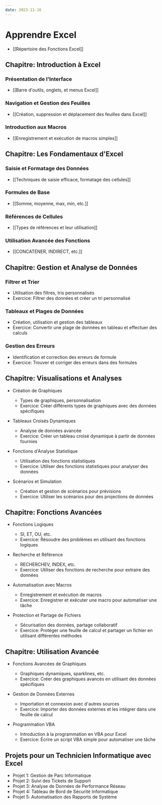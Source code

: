 ```yaml
---
date: 2023-11-16
---
```


# Apprendre Excel

- [[Répertoire des Fonctions Excel]]

## Chapitre: Introduction à Excel

### Présentation de l'Interface
  - [[Barre d'outils, onglets, et menus Excel]]
### Navigation et Gestion des Feuilles
  - [[Création, suppression et déplacement des feuilles dans Excel]]
### Introduction aux Macros
  - [[Enregistrement et exécution de macros simples]]

## Chapitre: Les Fondamentaux d'Excel

### Saisie et Formatage des Données
  - [[Techniques de saisie efficace, formatage des cellules]]

### Formules de Base
  - [[Somme, moyenne, max, min, etc.]]

### Références de Cellules
  - [[Types de références et leur utilisation]]

### Utilisation Avancée des Fonctions
  - [[CONCATENER, INDIRECT, etc.]]

## Chapitre: Gestion et Analyse de Données

### Filtrer et Trier
  - Utilisation des filtres, tris personnalisés
  - Exercice: Filtrer des données et créer un tri personnalisé

### Tableaux et Plages de Données
  - Création, utilisation et gestion des tableaux
  - Exercice: Convertir une plage de données en tableau et effectuer des calculs

### Gestion des Erreurs
  - Identification et correction des erreurs de formule
  - Exercice: Trouver et corriger des erreurs dans des formules

## Chapitre: Visualisations et Analyses

- Création de Graphiques
  - Types de graphiques, personnalisation
  - Exercice: Créer différents types de graphiques avec des données spécifiques

- Tableaux Croisés Dynamiques
  - Analyse de données avancée
  - Exercice: Créer un tableau croisé dynamique à partir de données fournies

- Fonctions d'Analyse Statistique
  - Utilisation des fonctions statistiques
  - Exercice: Utiliser des fonctions statistiques pour analyser des données

- Scénarios et Simulation
  - Création et gestion de scénarios pour prévisions
  - Exercice: Utiliser les scénarios pour des projections de données

## Chapitre: Fonctions Avancées

- Fonctions Logiques
  - SI, ET, OU, etc.
  - Exercice: Résoudre des problèmes en utilisant des fonctions logiques

- Recherche et Référence
  - RECHERCHEV, INDEX, etc.
  - Exercice: Utiliser des fonctions de recherche pour extraire des données

- Automatisation avec Macros
  - Enregistrement et exécution de macros
  - Exercice: Enregistrer et exécuter une macro pour automatiser une tâche

- Protection et Partage de Fichiers
  - Sécurisation des données, partage collaboratif
  - Exercice: Protéger une feuille de calcul et partager un fichier en utilisant différentes méthodes

## Chapitre: Utilisation Avancée

- Fonctions Avancées de Graphiques
  - Graphiques dynamiques, sparklines, etc.
  - Exercice: Créer des graphiques avancés en utilisant des données spécifiques

- Gestion de Données Externes
  - Importation et connexion avec d'autres sources
  - Exercice: Importer des données externes et les intégrer dans une feuille de calcul

- Programmation VBA
  - Introduction à la programmation en VBA pour Excel
  - Exercice: Écrire un script VBA simple pour automatiser une tâche

## Projets pour un Technicien Informatique avec Excel

- Projet 1: Gestion de Parc Informatique
- Projet 2: Suivi des Tickets de Support
- Projet 3: Analyse de Données de Performance Réseau
- Projet 4: Tableau de Bord de Sécurité Informatique
- Projet 5: Automatisation des Rapports de Système
